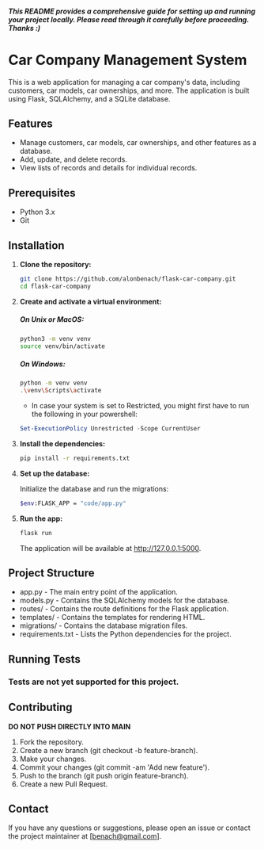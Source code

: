 ###### **This README provides a comprehensive guide for setting up and running your project locally. Please read through it carefully before proceeding. Thanks :)**

# Car Company Management System

This is a web application for managing a car company's data, including customers, car models, car ownerships, and more. The application is built using Flask, SQLAlchemy, and a SQLite database.

## Features

- Manage customers, car models, car ownerships, and other features as a database.
- Add, update, and delete records.
- View lists of records and details for individual records.

## Prerequisites

- Python 3.x
- Git

## Installation

1. **Clone the repository:**

   ```bash
   git clone https://github.com/alonbenach/flask-car-company.git
   cd flask-car-company
   ```

2. **Create and activate a virtual environment:**

   ##### On Unix or MacOS:

   ```bash
   python3 -m venv venv
   source venv/bin/activate
   ```

   ##### On Windows:

   ```bash
   python -m venv venv
   .\venv\Scripts\activate
   ```

   - In case your system is set to Restricted, you might first have to run the following in your powershell:

   ```powershell
   Set-ExecutionPolicy Unrestricted -Scope CurrentUser
   ```

3. **Install the dependencies:**

   ```bash
   pip install -r requirements.txt
   ```

4. **Set up the database:**

   Initialize the database and run the migrations:

   ```bash
   $env:FLASK_APP = "code/app.py"
   ```

5. **Run the app:**

   ```bash
   flask run
   ```

   The application will be available at http://127.0.0.1:5000.

## Project Structure

- app.py - The main entry point of the application.
- models.py - Contains the SQLAlchemy models for the database.
- routes/ - Contains the route definitions for the Flask application.
- templates/ - Contains the templates for rendering HTML.
- migrations/ - Contains the database migration files.
- requirements.txt - Lists the Python dependencies for the project.

## Running Tests

### Tests are not yet supported for this project.

## Contributing

**DO NOT PUSH DIRECTLY INTO MAIN**

1. Fork the repository.
2. Create a new branch (git checkout -b feature-branch).
3. Make your changes.
4. Commit your changes (git commit -am 'Add new feature').
5. Push to the branch (git push origin feature-branch).
6. Create a new Pull Request.

## Contact

If you have any questions or suggestions, please open an issue or contact the project maintainer at [benach@gmail.com].
